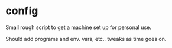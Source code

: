 # config

Small rough script to get a machine set up for personal use.

Should add programs and env. vars, etc.. tweaks as time goes on.
